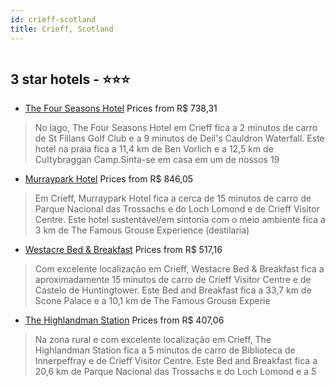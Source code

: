 ```yaml
---
id: crieff-scotland
title: Crieff, Scotland
---
```


<center><img src="https://i.travelapi.com/hotels/1000000/920000/913300/913263/fac8344f_z.jpg" alt="" /></center>


##  3 star hotels - ⭐️⭐️⭐️

-    [The Four Seasons Hotel](https://www.hurb.com/br/aud/https://www.hurb.com/br/hotels/crieff/the-four-seasons-hotel-HT-A1BX?cmp=18055) Prices from R$ 738,31
   > No lago, The Four Seasons Hotel em Crieff fica a 2 minutos de carro de St Fillans Golf Club e a 9 minutos de Deil's Cauldron Waterfall.  Este hotel na praia fica a 11,4 km de Ben Vorlich e a 12,5 km de Cultybraggan Camp.Sinta-se em casa em um de nossos 19
-    [Murraypark Hotel](https://www.hurb.com/br/aud/https://www.hurb.com/br/hotels/crieff/murraypark-hotel-HT-60GM?cmp=18055) Prices from R$ 846,05
   > Em Crieff, Murraypark Hotel fica a cerca de 15 minutos de carro de Parque Nacional das Trossachs e do Loch Lomond e de Crieff Visitor Centre.  Este hotel sustentável/em sintonia com o meio ambiente fica a 3 km de The Famous Grouse Experience (destilaria) 
-    [Westacre Bed & Breakfast](https://www.hurb.com/br/aud/https://www.hurb.com/br/hotels/crieff/westacre-bed-breakfast-HT-M43M?cmp=18055) Prices from R$ 517,16
   > Com excelente localização em Crieff, Westacre Bed & Breakfast fica a aproximadamente 15 minutos de carro de Crieff Visitor Centre e de Castelo de Huntingtower.  Este Bed and Breakfast fica a 33,7 km de Scone Palace e a 10,1 km de The Famous Grouse Experie
-    [The Highlandman Station](https://www.hurb.com/br/aud/https://www.hurb.com/br/hotels/crieff/the-highlandman-station-HT-VNIA?cmp=18055) Prices from R$ 407,06
   > Na zona rural e com excelente localização em Crieff, The Highlandman Station fica a 5 minutos de carro de Biblioteca de Innerpeffray e de Crieff Visitor Centre.  Este Bed and Breakfast fica a 20,6 km de Parque Nacional das Trossachs e do Loch Lomond e a 5
